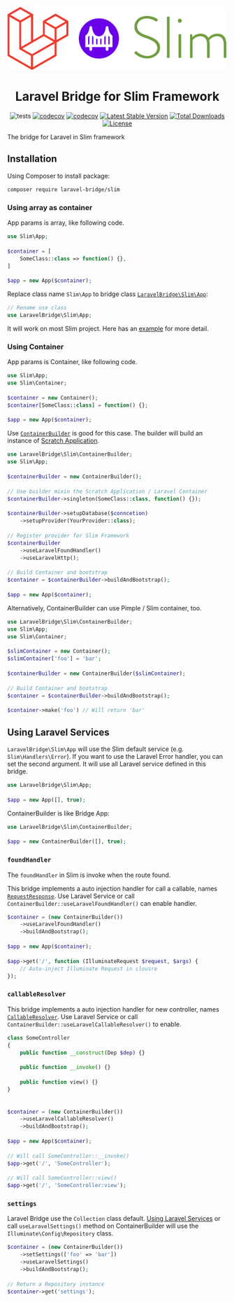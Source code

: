 <p align="center"><img src="docs/logo.svg"></p>

<h1 align="center">Laravel Bridge for Slim Framework</h1>

<p align="center">
<img src="https://github.com/laravel-bridge/slim/workflows/tests/badge.svg" alt="tests">
<a href="https://codecov.io/gh/laravel-bridge/slim"><img src="https://codecov.io/gh/laravel-bridge/slim/branch/master/graph/badge.svg" alt="codecov"></a>
<a href="https://www.codacy.com/gh/laravel-bridge/slim"><img src="https://api.codacy.com/project/badge/Grade/1c743b7ae64d4579af1798f0840a0d0e" alt="codecov"></a>
<a href="https://packagist.org/packages/laravel-bridge/slim"><img src="https://poser.pugx.org/laravel-bridge/slim/v/stable" alt="Latest Stable Version"></a>
<a href="https://packagist.org/packages/laravel-bridge/slim"><img src="https://poser.pugx.org/laravel-bridge/slim/downloads" alt="Total Downloads"></a>
<a href="https://packagist.org/packages/laravel-bridge/slim"><img src="https://poser.pugx.org/laravel-bridge/slim/license" alt="License"></a>
</p>

The bridge for Laravel in Slim framework

## Installation

Using Composer to install package:

```bash
composer require laravel-bridge/slim
```

### Using array as container

App params is array, like following code.

```php
use Slim\App;

$container = [
    SomeClass::class => function() {},
]

$app = new App($container);
```

Replace class name `Slim\App` to bridge class [`LaravelBridge\Slim\App`](/src/App.php):

```php
// Rename use class
use LaravelBridge\Slim\App;
```

It will work on most Slim project. Here has an [example](https://github.com/laravel-bridge/slim-example/tree/using-laravel-bridge) for more detail.

### Using Container

App params is Container, like following code.

```php
use Slim\App;
use Slim\Container;

$container = new Container();
$container[SomeClass::class] = function() {};

$app = new App($container);
```

Use [`ContainerBuilder`](/src/ContainerBuilder.php) is good for this case. The builder will build an instance of [Scratch Application](https://github.com/laravel-bridge/scratch).

```php
use LaravelBridge\Slim\ContainerBuilder;
use Slim\App;

$containerBuilder = new ContainerBuilder();

// Use builder mixin the Scratch Application / Laravel Container
$containerBuilder->singleton(SomeClass::class, function() {});

$containerBuilder->setupDatabase($conncetion)
    ->setupProvider(YourProvider::class);

// Register provider for Slim Framework
$containerBuilder
    ->useLaravelFoundHandler()
    ->useLaravelHttp();

// Build Container and bootstrap
$container = $containerBuilder->buildAndBootstrap();

$app = new App($container);
```

Alternatively, ContainerBuilder can use Pimple / Slim container, too.

```php
use LaravelBridge\Slim\ContainerBuilder;
use Slim\App;
use Slim\Container;

$slimContainer = new Container();
$slimContainer['foo'] = 'bar';

$containerBuilder = new ContainerBuilder($slimContainer);

// Build Container and bootstrap
$container = $containerBuilder->buildAndBootstrap();

$container->make('foo') // Will return 'bar'
```

## Using Laravel Services

`LaravelBridge\Slim\App` will use the Slim default service (e.g. `Slim\Handlers\Error`). If you want to use the Laravel Error handler, you can set the second argument. It will use all Laravel service defined in this bridge.

```php
use LaravelBridge\Slim\App;

$app = new App([], true);
```

ContainerBuilder is like Bridge App:

```php
use LaravelBridge\Slim\ContainerBuilder;

$app = new ContainerBuilder([], true);
```

### `foundHandler`

The `foundHandler` in Slim is invoke when the route found.

This bridge implements a auto injection handler for call a callable, names [`RequestResponse`](/src/Handlers/Strategies/RequestResponse.php). Use Laravel Service or call `ContainerBuilder::useLaravelFoundHandler()` can enable handler.

```php
$container = (new ContainerBuilder())
    ->useLaravelFoundHandler()
    ->buildAndBootstrap();

$app = new App($container);

$app->get('/', function (IlluminateRequest $request, $args) {
    // Auto-inject Illuminate Request in clousre
});
```

### `callableResolver`

This bridge implements a auto injection handler for new controller, names [`CallableResolver`](/src/CallableResolver.php). Use Laravel Service or call `ContainerBuilder::useLaravelCallableResolver()` to enable.

```php
class SomeController
{
    public function __construct(Dep $dep) {}

    public function __invoke() {}

    public function view() {}
}


$container = (new ContainerBuilder())
    ->useLaravelCallableResolver()
    ->buildAndBootstrap();

$app = new App($container);

// Will call SomeController::__invoke()
$app->get('/', 'SomeController');

// Will call SomeController::view()
$app->get('/', 'SomeController:view');
```

### `settings`

Laravel Bridge use the `Collection` class default. [Using Laravel Services](#using-laravel-services) or call `useLaravelSettings()` method on ContainerBuilder will use the `Illuminate\Config\Repository` class. 

```php
$container = (new ContainerBuilder())
    ->setSettings(['foo' => 'bar'])
    ->useLaravelSettings()
    ->buildAndBootstrap();

// Return a Repository instance
$container->get('settings');
```
